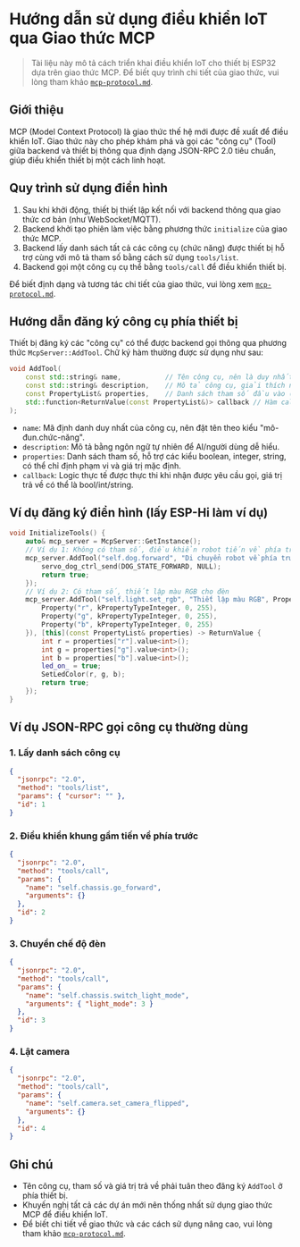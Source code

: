 # Hướng dẫn sử dụng điều khiển IoT qua Giao thức MCP

> Tài liệu này mô tả cách triển khai điều khiển IoT cho thiết bị ESP32 dựa trên giao thức MCP. Để biết quy trình chi tiết của giao thức, vui lòng tham khảo [`mcp-protocol.md`](./mcp-protocol.md).

## Giới thiệu

MCP (Model Context Protocol) là giao thức thế hệ mới được đề xuất để điều khiển IoT. Giao thức này cho phép khám phá và gọi các "công cụ" (Tool) giữa backend và thiết bị thông qua định dạng JSON-RPC 2.0 tiêu chuẩn, giúp điều khiển thiết bị một cách linh hoạt.

## Quy trình sử dụng điển hình

1. Sau khi khởi động, thiết bị thiết lập kết nối với backend thông qua giao thức cơ bản (như WebSocket/MQTT).
2. Backend khởi tạo phiên làm việc bằng phương thức `initialize` của giao thức MCP.
3. Backend lấy danh sách tất cả các công cụ (chức năng) được thiết bị hỗ trợ cùng với mô tả tham số bằng cách sử dụng `tools/list`.
4. Backend gọi một công cụ cụ thể bằng `tools/call` để điều khiển thiết bị.

Để biết định dạng và tương tác chi tiết của giao thức, vui lòng xem [`mcp-protocol.md`](./mcp-protocol.md).

## Hướng dẫn đăng ký công cụ phía thiết bị

Thiết bị đăng ký các "công cụ" có thể được backend gọi thông qua phương thức `McpServer::AddTool`. Chữ ký hàm thường được sử dụng như sau:

```cpp
void AddTool(
    const std::string& name,           // Tên công cụ, nên là duy nhất và có cấu trúc, ví dụ: self.dog.forward
    const std::string& description,    // Mô tả công cụ, giải thích ngắn gọn chức năng để mô hình lớn dễ hiểu
    const PropertyList& properties,    // Danh sách tham số đầu vào (có thể rỗng), hỗ trợ các kiểu: boolean, integer, string
    std::function<ReturnValue(const PropertyList&)> callback // Hàm callback được thực thi khi công cụ được gọi
);
```
- `name`: Mã định danh duy nhất của công cụ, nên đặt tên theo kiểu "mô-đun.chức-năng".
- `description`: Mô tả bằng ngôn ngữ tự nhiên để AI/người dùng dễ hiểu.
- `properties`: Danh sách tham số, hỗ trợ các kiểu boolean, integer, string, có thể chỉ định phạm vi và giá trị mặc định.
- `callback`: Logic thực tế được thực thi khi nhận được yêu cầu gọi, giá trị trả về có thể là bool/int/string.

## Ví dụ đăng ký điển hình (lấy ESP-Hi làm ví dụ)

```cpp
void InitializeTools() {
    auto& mcp_server = McpServer::GetInstance();
    // Ví dụ 1: Không có tham số, điều khiển robot tiến về phía trước
    mcp_server.AddTool("self.dog.forward", "Di chuyển robot về phía trước", PropertyList(), [this](const PropertyList&) -> ReturnValue {
        servo_dog_ctrl_send(DOG_STATE_FORWARD, NULL);
        return true;
    });
    // Ví dụ 2: Có tham số, thiết lập màu RGB cho đèn
    mcp_server.AddTool("self.light.set_rgb", "Thiết lập màu RGB", PropertyList({
        Property("r", kPropertyTypeInteger, 0, 255),
        Property("g", kPropertyTypeInteger, 0, 255),
        Property("b", kPropertyTypeInteger, 0, 255)
    }), [this](const PropertyList& properties) -> ReturnValue {
        int r = properties["r"].value<int>();
        int g = properties["g"].value<int>();
        int b = properties["b"].value<int>();
        led_on_ = true;
        SetLedColor(r, g, b);
        return true;
    });
}
```

## Ví dụ JSON-RPC gọi công cụ thường dùng

### 1. Lấy danh sách công cụ
```json
{
  "jsonrpc": "2.0",
  "method": "tools/list",
  "params": { "cursor": "" },
  "id": 1
}
```

### 2. Điều khiển khung gầm tiến về phía trước
```json
{
  "jsonrpc": "2.0",
  "method": "tools/call",
  "params": {
    "name": "self.chassis.go_forward",
    "arguments": {}
  },
  "id": 2
}
```

### 3. Chuyển chế độ đèn
```json
{
  "jsonrpc": "2.0",
  "method": "tools/call",
  "params": {
    "name": "self.chassis.switch_light_mode",
    "arguments": { "light_mode": 3 }
  },
  "id": 3
}
```

### 4. Lật camera
```json
{
  "jsonrpc": "2.0",
  "method": "tools/call",
  "params": {
    "name": "self.camera.set_camera_flipped",
    "arguments": {}
  },
  "id": 4
}
```

## Ghi chú
- Tên công cụ, tham số và giá trị trả về phải tuân theo đăng ký `AddTool` ở phía thiết bị.
- Khuyến nghị tất cả các dự án mới nên thống nhất sử dụng giao thức MCP để điều khiển IoT.
- Để biết chi tiết về giao thức và các cách sử dụng nâng cao, vui lòng tham khảo [`mcp-protocol.md`](./mcp-protocol.md).
